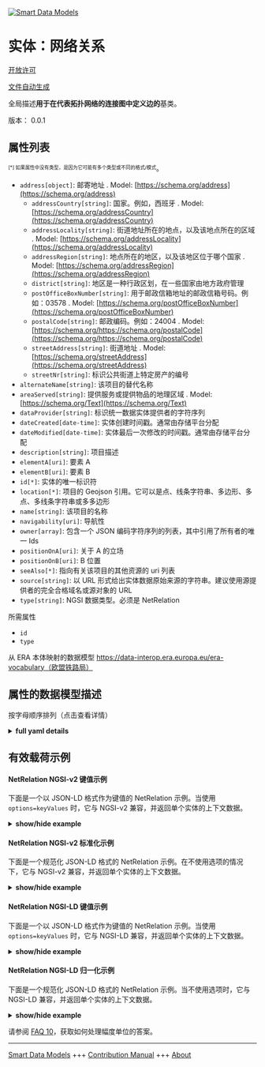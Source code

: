 <!-- 10-Header -->    
[![Smart Data Models](https://smartdatamodels.org/wp-content/uploads/2022/01/SmartDataModels_logo.png "Logo")](https://smartdatamodels.org)    
实体：网络关系    
=======<!-- /10-Header -->    
<!-- 15-License -->    
[开放许可](https://github.com/smart-data-models//dataModel.ERA/blob/master/NetRelation/LICENSE.md)    
[文件自动生成](https://docs.google.com/presentation/d/e/2PACX-1vTs-Ng5dIAwkg91oTTUdt8ua7woBXhPnwavZ0FxgR8BsAI_Ek3C5q97Nd94HS8KhP-r_quD4H0fgyt3/pub?start=false&loop=false&delayms=3000#slide=id.gb715ace035_0_60)    
<!-- /15-License -->    
<!-- 20-Description -->    
全局描述**用于在代表拓扑网络的连接图中定义边的**基类。    
版本： 0.0.1    
<!-- /20-Description -->    
<!-- 30-PropertiesList -->    
## 属性列表    
<sup><sub>[*] 如果属性中没有类型，是因为它可能有多个类型或不同的格式/模式</sub></sup>。    
- `address[object]`: 邮寄地址  . Model: [https://schema.org/address](https://schema.org/address)	- `addressCountry[string]`: 国家。例如，西班牙  . Model: [https://schema.org/addressCountry](https://schema.org/addressCountry)    
	- `addressLocality[string]`: 街道地址所在的地点，以及该地点所在的区域  . Model: [https://schema.org/addressLocality](https://schema.org/addressLocality)    
	- `addressRegion[string]`: 地点所在的地区，以及该地区位于哪个国家  . Model: [https://schema.org/addressRegion](https://schema.org/addressRegion)    
	- `district[string]`: 地区是一种行政区划，在一些国家由地方政府管理      
	- `postOfficeBoxNumber[string]`: 用于邮政信箱地址的邮政信箱号码。例如：03578  . Model: [https://schema.org/postOfficeBoxNumber](https://schema.org/postOfficeBoxNumber)    
	- `postalCode[string]`: 邮政编码。例如：24004  . Model: [https://schema.org/https://schema.org/postalCode](https://schema.org/https://schema.org/postalCode)    
	- `streetAddress[string]`: 街道地址  . Model: [https://schema.org/streetAddress](https://schema.org/streetAddress)    
	- `streetNr[string]`: 标识公共街道上特定房产的编号      
- `alternateName[string]`: 该项目的替代名称  - `areaServed[string]`: 提供服务或提供物品的地理区域  . Model: [https://schema.org/Text](https://schema.org/Text)- `dataProvider[string]`: 标识统一数据实体提供者的字符序列  - `dateCreated[date-time]`: 实体创建时间戳。通常由存储平台分配  - `dateModified[date-time]`: 实体最后一次修改的时间戳。通常由存储平台分配  - `description[string]`: 项目描述  - `elementA[uri]`: 要素 A  - `elementB[uri]`: 要素 B  - `id[*]`: 实体的唯一标识符  - `location[*]`: 项目的 Geojson 引用。它可以是点、线条字符串、多边形、多点、多线条字符串或多多边形  - `name[string]`: 该项目的名称  - `navigability[uri]`: 导航性  - `owner[array]`: 包含一个 JSON 编码字符序列的列表，其中引用了所有者的唯一 Ids  - `positionOnA[uri]`: 关于 A 的立场  - `positionOnB[uri]`: B 位置  - `seeAlso[*]`: 指向有关该项目的其他资源的 uri 列表  - `source[string]`: 以 URL 形式给出实体数据原始来源的字符串。建议使用源提供者的完全合格域名或源对象的 URL  - `type[string]`: NGSI 数据类型。必须是 NetRelation  <!-- /30-PropertiesList -->    
<!-- 35-RequiredProperties -->    
所需属性    
- `id`  - `type`  <!-- /35-RequiredProperties -->    
<!-- 40-RequiredProperties -->    
从 ERA 本体映射的数据模型 https://data-interop.era.europa.eu/era-vocabulary（欧盟铁路局）    
<!-- /40-RequiredProperties -->    
<!-- 50-DataModelHeader -->    
## 属性的数据模型描述    
按字母顺序排列（点击查看详情）    
<!-- /50-DataModelHeader -->    
<!-- 60-ModelYaml -->    
<details><summary><strong>full yaml details</strong></summary>      
```yaml    
NetRelation:      
  description: Base class for defining edges in the connectivity graph representing the topological network.      
  properties:      
    address:      
      description: The mailing address      
      properties:      
        addressCountry:      
          description: 'The country. For example, Spain'      
          type: string      
          x-ngsi:      
            model: https://schema.org/addressCountry      
            type: Property      
        addressLocality:      
          description: 'The locality in which the street address is, and which is in the region'      
          type: string      
          x-ngsi:      
            model: https://schema.org/addressLocality      
            type: Property      
        addressRegion:      
          description: 'The region in which the locality is, and which is in the country'      
          type: string      
          x-ngsi:      
            model: https://schema.org/addressRegion      
            type: Property      
        district:      
          description: 'A district is a type of administrative division that, in some countries, is managed by the local government'      
          type: string      
          x-ngsi:      
            type: Property      
        postOfficeBoxNumber:      
          description: 'The post office box number for PO box addresses. For example, 03578'      
          type: string      
          x-ngsi:      
            model: https://schema.org/postOfficeBoxNumber      
            type: Property      
        postalCode:      
          description: 'The postal code. For example, 24004'      
          type: string      
          x-ngsi:      
            model: https://schema.org/https://schema.org/postalCode      
            type: Property      
        streetAddress:      
          description: The street address      
          type: string      
          x-ngsi:      
            model: https://schema.org/streetAddress      
            type: Property      
        streetNr:      
          description: Number identifying a specific property on a public street      
          type: string      
          x-ngsi:      
            type: Property      
      type: object      
      x-ngsi:      
        model: https://schema.org/address      
        type: Property      
    alternateName:      
      description: An alternative name for this item      
      type: string      
      x-ngsi:      
        type: Property      
    areaServed:      
      description: The geographic area where a service or offered item is provided      
      type: string      
      x-ngsi:      
        model: https://schema.org/Text      
        type: Property      
    dataProvider:      
      description: A sequence of characters identifying the provider of the harmonised data entity      
      type: string      
      x-ngsi:      
        type: Property      
    dateCreated:      
      description: Entity creation timestamp. This will usually be allocated by the storage platform      
      format: date-time      
      type: string      
      x-ngsi:      
        type: Property      
    dateModified:      
      description: Timestamp of the last modification of the entity. This will usually be allocated by the storage platform      
      format: date-time      
      type: string      
      x-ngsi:      
        type: Property      
    description:      
      description: A description of this item      
      type: string      
      x-ngsi:      
        type: Property      
    elementA:      
      description: Element A      
      format: uri      
      type: string      
      x-ngsi:      
        type: Relationship      
    elementB:      
      description: Element B      
      format: uri      
      type: string      
      x-ngsi:      
        type: Relationship      
    id:      
      anyOf:      
        - description: Identifier format of any NGSI entity      
          maxLength: 256      
          minLength: 1      
          pattern: ^[\w\-\.\{\}\$\+\*\[\]`|~^@!,:\\]+$      
          type: string      
          x-ngsi:      
            type: Property      
        - description: Identifier format of any NGSI entity      
          format: uri      
          type: string      
          x-ngsi:      
            type: Property      
      description: Unique identifier of the entity      
      x-ngsi:      
        type: Property      
    location:      
      description: 'Geojson reference to the item. It can be Point, LineString, Polygon, MultiPoint, MultiLineString or MultiPolygon'      
      oneOf:      
        - description: Geojson reference to the item. Point      
          properties:      
            bbox:      
              items:      
                type: number      
              minItems: 4      
              type: array      
            coordinates:      
              items:      
                type: number      
              minItems: 2      
              type: array      
            type:      
              enum:      
                - Point      
              type: string      
          required:      
            - type      
            - coordinates      
          title: GeoJSON Point      
          type: object      
          x-ngsi:      
            type: GeoProperty      
        - description: Geojson reference to the item. LineString      
          properties:      
            bbox:      
              items:      
                type: number      
              minItems: 4      
              type: array      
            coordinates:      
              items:      
                items:      
                  type: number      
                minItems: 2      
                type: array      
              minItems: 2      
              type: array      
            type:      
              enum:      
                - LineString      
              type: string      
          required:      
            - type      
            - coordinates      
          title: GeoJSON LineString      
          type: object      
          x-ngsi:      
            type: GeoProperty      
        - description: Geojson reference to the item. Polygon      
          properties:      
            bbox:      
              items:      
                type: number      
              minItems: 4      
              type: array      
            coordinates:      
              items:      
                items:      
                  items:      
                    type: number      
                  minItems: 2      
                  type: array      
                minItems: 4      
                type: array      
              type: array      
            type:      
              enum:      
                - Polygon      
              type: string      
          required:      
            - type      
            - coordinates      
          title: GeoJSON Polygon      
          type: object      
          x-ngsi:      
            type: GeoProperty      
        - description: Geojson reference to the item. MultiPoint      
          properties:      
            bbox:      
              items:      
                type: number      
              minItems: 4      
              type: array      
            coordinates:      
              items:      
                items:      
                  type: number      
                minItems: 2      
                type: array      
              type: array      
            type:      
              enum:      
                - MultiPoint      
              type: string      
          required:      
            - type      
            - coordinates      
          title: GeoJSON MultiPoint      
          type: object      
          x-ngsi:      
            type: GeoProperty      
        - description: Geojson reference to the item. MultiLineString      
          properties:      
            bbox:      
              items:      
                type: number      
              minItems: 4      
              type: array      
            coordinates:      
              items:      
                items:      
                  items:      
                    type: number      
                  minItems: 2      
                  type: array      
                minItems: 2      
                type: array      
              type: array      
            type:      
              enum:      
                - MultiLineString      
              type: string      
          required:      
            - type      
            - coordinates      
          title: GeoJSON MultiLineString      
          type: object      
          x-ngsi:      
            type: GeoProperty      
        - description: Geojson reference to the item. MultiLineString      
          properties:      
            bbox:      
              items:      
                type: number      
              minItems: 4      
              type: array      
            coordinates:      
              items:      
                items:      
                  items:      
                    items:      
                      type: number      
                    minItems: 2      
                    type: array      
                  minItems: 4      
                  type: array      
                type: array      
              type: array      
            type:      
              enum:      
                - MultiPolygon      
              type: string      
          required:      
            - type      
            - coordinates      
          title: GeoJSON MultiPolygon      
          type: object      
          x-ngsi:      
            type: GeoProperty      
      x-ngsi:      
        type: GeoProperty      
    name:      
      description: The name of this item      
      type: string      
      x-ngsi:      
        type: Property      
    navigability:      
      description: Navigability      
      format: uri      
      type: string      
      x-ngsi:      
        type: Relationship      
    owner:      
      description: A List containing a JSON encoded sequence of characters referencing the unique Ids of the owner(s)      
      items:      
        anyOf:      
          - description: Identifier format of any NGSI entity      
            maxLength: 256      
            minLength: 1      
            pattern: ^[\w\-\.\{\}\$\+\*\[\]`|~^@!,:\\]+$      
            type: string      
            x-ngsi:      
              type: Property      
          - description: Identifier format of any NGSI entity      
            format: uri      
            type: string      
            x-ngsi:      
              type: Property      
        description: Unique identifier of the entity      
        x-ngsi:      
          type: Property      
      type: array      
      x-ngsi:      
        type: Property      
    positionOnA:      
      description: Position on A      
      format: uri      
      type: string      
      x-ngsi:      
        type: Relationship      
    positionOnB:      
      description: Position on B      
      format: uri      
      type: string      
      x-ngsi:      
        type: Relationship      
    seeAlso:      
      description: list of uri pointing to additional resources about the item      
      oneOf:      
        - items:      
            format: uri      
            type: string      
          minItems: 1      
          type: array      
        - format: uri      
          type: string      
      x-ngsi:      
        type: Property      
    source:      
      description: 'A sequence of characters giving the original source of the entity data as a URL. Recommended to be the fully qualified domain name of the source provider, or the URL to the source object'      
      type: string      
      x-ngsi:      
        type: Property      
    type:      
      description: NGSI data type. It has to be NetRelation      
      enum:      
        - NetRelation      
      type: string      
      x-ngsi:      
        type: Property      
  required:      
    - id      
    - type      
  type: object      
  x-derived-from: http://data.europa.eu/949/NetRelation      
  x-disclaimer: 'Redistribution and use in source and binary forms, with or without modification, are permitted  provided that the license conditions are met. Copyleft (c) 2023 Contributors to Smart Data Models Program'      
  x-license-url: https://github.com/smart-data-models/dataModel.ERA/blob/master/NetRelation/LICENSE.md      
  x-model-schema: https://smart-data-models.github.io/dataModel.ERA/Certificate/schema.json      
  x-model-tags: 'ERA vocabulary, railway, train'      
  x-version: 0.0.1      
```    
</details>      
<!-- /60-ModelYaml -->    
<!-- 70-MiddleNotes -->    
<!-- /70-MiddleNotes -->    
<!-- 80-Examples -->    
## 有效载荷示例    
#### NetRelation NGSI-v2 键值示例    
下面是一个以 JSON-LD 格式作为键值的 NetRelation 示例。当使用 `options=keyValues` 时，它与 NGSI-v2 兼容，并返回单个实体的上下文数据。    
<details><summary><strong>show/hide example</strong></summary>      
```json  
{  
  "id": "urn:ngsi-ld:NetRelation:id:QVEK:97020978",  
  "dateCreated": "2002-11-19T10:23:16Z",  
  "dateModified": "2003-03-10T03:36:36Z",  
  "source": "Radio occur group guy together. Prepare which behavior maybe watch actually Republican paper.",  
  "name": "Coach economic ",  
  "alternateName": "Friend film shake president politics. Glass but left business question side. Push despite education group house.",  
  "description": "Threat instead a loss add politics.",  
  "dataProvider": "Development reach series assume. Real attention today community.",  
  "owner": [  
    "urn:ngsi-ld:NetRelation:items:MAOY:99573659",  
    "urn:ngsi-ld:NetRelation:items:BYQO:04488951"  
  ],  
  "seeAlso": [  
    "urn:ngsi-ld:NetRelation:items:VYGL:22233826"  
  ],  
  "location": {  
    "type": "Point",  
    "coordinates": [  
      89.9053455,  
      -11.456382  
    ]  
  },  
  "address": {  
    "streetAddress": "Clearly chance feel operation able win me. Full firm save.",  
    "addressLocality": "Morning could approa",  
    "addressRegion": "Pressure side account matter so. Ta",  
    "addressCountry": "East back help hundred pay record. Language explain summer min",  
    "postalCode": "Leader view he decision could personal clear. World per",  
    "postOfficeBoxNumber": "White language agency east. Who mother mother same leave them rule.",  
    "streetNr": "Health I particular west. Floor Congress individual someone into ever foot.",  
    "district": "Have when good news trade above. Individual p"  
  },  
  "areaServed": "Spea",  
  "type": "NetRelation",  
  "elementA": "urn:ngsi-ld:NetRelation:elementA:TUIU:78345951",  
  "elementB": "urn:ngsi-ld:NetRelation:elementB:DHHX:71184798",  
  "navigability": "urn:ngsi-ld:NetRelation:navigability:TZOM:33501230",  
  "positionOnA": "urn:ngsi-ld:NetRelation:positionOnA:YSDM:89916223",  
  "positionOnB": "urn:ngsi-ld:NetRelation:positionOnB:IYRF:06079262"  
}  
```  
</details>    
#### NetRelation NGSI-v2 标准化示例    
下面是一个规范化 JSON-LD 格式的 NetRelation 示例。在不使用选项的情况下，它与 NGSI-v2 兼容，并返回单个实体的上下文数据。    
<details><summary><strong>show/hide example</strong></summary>      
```json  
{  
  "id": "urn:ngsi-ld:NetRelation:id:QVEK:97020978",  
  "dateCreated": {  
    "type": "DateTime",  
    "value": "2002-11-19T10:23:16Z"  
  },  
  "dateModified": {  
    "type": "DateTime",  
    "value": "2003-03-10T03:36:36Z"  
  },  
  "source": {  
    "type": "Text",  
    "value": "Radio occur group guy together. Prepare which behavior maybe watch actually Republican paper."  
  },  
  "name": {  
    "type": "Text",  
    "value": "Coach economic "  
  },  
  "alternateName": {  
    "type": "Text",  
    "value": "Friend film shake president politics. Glass but left business question side. Push despite education group house."  
  },  
  "description": {  
    "type": "Text",  
    "value": "Threat instead a loss add politics."  
  },  
  "dataProvider": {  
    "type": "Text",  
    "value": "Development reach series assume. Real attention today community."  
  },  
  "owner": {  
    "type": "StructuredValue",  
    "value": [  
      "urn:ngsi-ld:NetRelation:items:MAOY:99573659",  
      "urn:ngsi-ld:NetRelation:items:BYQO:04488951"  
    ]  
  },  
  "seeAlso": {  
    "type": "StructuredValue",  
    "value": [  
      "urn:ngsi-ld:NetRelation:items:VYGL:22233826"  
    ]  
  },  
  "location": {  
    "type": "geo:json",  
    "value": {  
      "type": "Point",  
      "coordinates": [  
        89.9053455,  
        -11.456382  
      ]  
    }  
  },  
  "address": {  
    "type": "StructuredValue",  
    "value": {  
      "streetAddress": "Clearly chance feel operation able win me. Full firm save.",  
      "addressLocality": "Morning could approa",  
      "addressRegion": "Pressure side account matter so. Ta",  
      "addressCountry": "East back help hundred pay record. Language explain summer min",  
      "postalCode": "Leader view he decision could personal clear. World per",  
      "postOfficeBoxNumber": "White language agency east. Who mother mother same leave them rule.",  
      "streetNr": "Health I particular west. Floor Congress individual someone into ever foot.",  
      "district": "Have when good news trade above. Individual p"  
    }  
  },  
  "areaServed": {  
    "type": "Text",  
    "value": "Spea"  
  },  
  "type": "NetRelation",  
  "elementA": {  
    "type": "Text",  
    "value": "urn:ngsi-ld:NetRelation:elementA:TUIU:78345951"  
  },  
  "elementB": {  
    "type": "Text",  
    "value": "urn:ngsi-ld:NetRelation:elementB:DHHX:71184798"  
  },  
  "navigability": {  
    "type": "Text",  
    "value": "urn:ngsi-ld:NetRelation:navigability:TZOM:33501230"  
  },  
  "positionOnA": {  
    "type": "Text",  
    "value": "urn:ngsi-ld:NetRelation:positionOnA:YSDM:89916223"  
  },  
  "positionOnB": {  
    "type": "Text",  
    "value": "urn:ngsi-ld:NetRelation:positionOnB:IYRF:06079262"  
  }  
}  
```  
</details>    
#### NetRelation NGSI-LD 键值示例    
下面是一个以 JSON-LD 格式作为键值的 NetRelation 示例。当使用 `options=keyValues` 时，它与 NGSI-LD 兼容，并返回单个实体的上下文数据。    
<details><summary><strong>show/hide example</strong></summary>      
```json  
{  
  "id": "urn:ngsi-ld:NetRelation:id:QVEK:97020978",  
  "dateCreated": "2002-11-19T10:23:16Z",  
  "dateModified": "2003-03-10T03:36:36Z",  
  "source": "Radio occur group guy together. Prepare which behavior maybe watch actually Republican paper.",  
  "name": "Coach economic ",  
  "alternateName": "Friend film shake president politics. Glass but left business question side. Push despite education group house.",  
  "description": "Threat instead a loss add politics.",  
  "dataProvider": "Development reach series assume. Real attention today community.",  
  "owner": [  
    "urn:ngsi-ld:NetRelation:items:MAOY:99573659",  
    "urn:ngsi-ld:NetRelation:items:BYQO:04488951"  
  ],  
  "seeAlso": [  
    "urn:ngsi-ld:NetRelation:items:VYGL:22233826"  
  ],  
  "location": {  
    "type": "Point",  
    "coordinates": [  
      89.9053455,  
      -11.456382  
    ]  
  },  
  "address": {  
    "streetAddress": "Clearly chance feel operation able win me. Full firm save.",  
    "addressLocality": "Morning could approa",  
    "addressRegion": "Pressure side account matter so. Ta",  
    "addressCountry": "East back help hundred pay record. Language explain summer min",  
    "postalCode": "Leader view he decision could personal clear. World per",  
    "postOfficeBoxNumber": "White language agency east. Who mother mother same leave them rule.",  
    "streetNr": "Health I particular west. Floor Congress individual someone into ever foot.",  
    "district": "Have when good news trade above. Individual p"  
  },  
  "areaServed": "Spea",  
  "type": "NetRelation",  
  "elementA": "urn:ngsi-ld:NetRelation:elementA:TUIU:78345951",  
  "elementB": "urn:ngsi-ld:NetRelation:elementB:DHHX:71184798",  
  "navigability": "urn:ngsi-ld:NetRelation:navigability:TZOM:33501230",  
  "positionOnA": "urn:ngsi-ld:NetRelation:positionOnA:YSDM:89916223",  
  "positionOnB": "urn:ngsi-ld:NetRelation:positionOnB:IYRF:06079262",  
  "@context": [  
    "https://raw.githubusercontent.com/smart-data-models/dataModel.ERA/master/context.jsonld"  
  ]  
}  
```  
</details>    
#### NetRelation NGSI-LD 归一化示例    
下面是一个规范化 JSON-LD 格式的 NetRelation 示例。当不使用选项时，它与 NGSI-LD 兼容，并返回单个实体的上下文数据。    
<details><summary><strong>show/hide example</strong></summary>      
```json  
{  
  "id": "urn:ngsi-ld:NetRelation:id:JUHL:24845257",  
  "dateCreated": {  
    "type": "Property",  
    "value": {  
      "@type": "DateTime",  
      "@value": "1974-03-26T06:21:22Z"  
    }  
  },  
  "dateModified": {  
    "type": "Property",  
    "value": {  
      "@type": "DateTime",  
      "@value": "1991-11-25T01:27:05Z"  
    }  
  },  
  "source": {  
    "type": "Property",  
    "value": "Get able seven not return identify son could. Wish prevent way."  
  },  
  "name": {  
    "type": "Property",  
    "value": "Project nation tea"  
  },  
  "alternateName": {  
    "type": "Property",  
    "value": "Interest since th"  
  },  
  "description": {  
    "type": "Property",  
    "value": "Another whom experience Republican majority maybe. Deal security score accept hour vote. Executive church manage imp"  
  },  
  "dataProvider": {  
    "type": "Property",  
    "value": "Heavy under today name available."  
  },  
  "owner": {  
    "type": "Property",  
    "value": [  
      "urn:ngsi-ld:NetRelation:items:MCOV:78184970",  
      "urn:ngsi-ld:NetRelation:items:WFNU:46021273"  
    ]  
  },  
  "seeAlso": {  
    "type": "Property",  
    "value": [  
      "urn:ngsi-ld:NetRelation:items:KMWK:60383200"  
    ]  
  },  
  "location": {  
    "type": "Property",  
    "value": {  
      "type": "Point",  
      "coordinates": [  
        6.426867,  
        -155.118055  
      ]  
    }  
  },  
  "address": {  
    "type": "Property",  
    "value": {  
      "streetAddress": "Somebody our issue myself meeting begin knowledge. Best Mr hit sing society economy.",  
      "addressLocality": "Find life economy life sing avoid rock. Similar party tonight natural clear it",  
      "addressRegion": "Pa",  
      "addressCountry": "To push help action score. Brother lose benefit main.",  
      "postalCode": "Base understand particular shake note response trouble spend. Station prevent individual more fl",  
      "postOfficeBoxNumber": "Impact who hand difference even cell never address. Road size back top indeed ",  
      "streetNr": "Race base effect car Mr talk huge blue. Mig",  
      "district": "Describe similar area cu"  
    }  
  },  
  "areaServed": {  
    "type": "Property",  
    "value": "Piece idea want likely turn job. Past "  
  },  
  "type": "NetRelation",  
  "elementA": {  
    "type": "Relationship",  
    "object": "urn:ngsi-ld:NetRelation:elementA:NXWD:06501472"  
  },  
  "elementB": {  
    "type": "Relationship",  
    "object": "urn:ngsi-ld:NetRelation:elementB:CNDJ:23196407"  
  },  
  "navigability": {  
    "type": "Relationship",  
    "object": "urn:ngsi-ld:NetRelation:navigability:TDBB:08079538"  
  },  
  "positionOnA": {  
    "type": "Relationship",  
    "object": "urn:ngsi-ld:NetRelation:positionOnA:WRNS:94567510"  
  },  
  "positionOnB": {  
    "type": "Relationship",  
    "object": "urn:ngsi-ld:NetRelation:positionOnB:POXU:21033119"  
  },  
  "@context": [  
    "https://raw.githubusercontent.com/smart-data-models/dataModel.ERA/master/context.jsonld"  
  ]  
}  
```  
</details><!-- /80-Examples -->    
<!-- 90-FooterNotes -->    
<!-- /90-FooterNotes -->    
<!-- 95-Units -->    
请参阅 [FAQ 10](https://smartdatamodels.org/index.php/faqs/)，获取如何处理幅度单位的答案。    
<!-- /95-Units -->    
<!-- 97-LastFooter -->    
---    
[Smart Data Models](https://smartdatamodels.org) +++ [Contribution Manual](https://bit.ly/contribution_manual) +++ [About](https://bit.ly/Introduction_SDM)<!-- /97-LastFooter -->    

